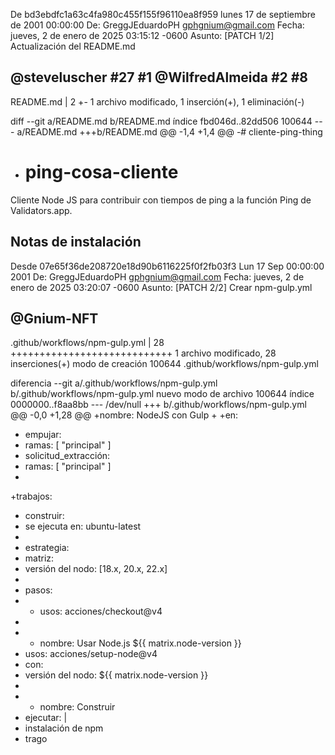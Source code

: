 De bd3ebdfc1a63c4fa980c455f155f96110ea8f959 
lunes 17 de septiembre de 2001 00:00:00
De: GreggJEduardoPH <gphgnium@gmail.com>
Fecha: jueves, 2 de enero de 2025 03:15:12 -0600
Asunto: [PATCH 1/2] Actualización del README.md

@steveluscher #27 #1
@WilfredAlmeida #2 #8
---
 README.md | 2 +-
 1 archivo modificado, 1 inserción(+), 1 eliminación(-)

diff --git a/README.md b/README.md
índice fbd046d..82dd506 100644
--- a/README.md
+++b/README.md
@@ -1,4 +1,4 @@
-# cliente-ping-thing
+ # ping-cosa-cliente
 Cliente Node JS para contribuir con tiempos de ping a la función Ping de Validators.app.
 
 ## Notas de instalación

Desde 07e65f36de208720e18d90b6116225f0f2fb03f3 Lun 17 Sep 00:00:00 2001
De: GreggJEduardoPH <gphgnium@gmail.com>
Fecha: jueves, 2 de enero de 2025 03:20:07 -0600
Asunto: [PATCH 2/2] Crear npm-gulp.yml

@Gnium-NFT
---
 .github/workflows/npm-gulp.yml | 28 ++++++++++++++++++++++++++++
 1 archivo modificado, 28 inserciones(+)
 modo de creación 100644 .github/workflows/npm-gulp.yml

diferencia --git a/.github/workflows/npm-gulp.yml b/.github/workflows/npm-gulp.yml
nuevo modo de archivo 100644
índice 0000000..f8aa8bb
--- /dev/null
+++ b/.github/workflows/npm-gulp.yml
@@ -0,0 +1,28 @@
+nombre: NodeJS con Gulp
+
+en:
+ empujar:
+ ramas: [ "principal" ]
+ solicitud_extracción:
+ ramas: [ "principal" ]
+
+trabajos:
+ construir:
+ se ejecuta en: ubuntu-latest
+
+ estrategia:
+ matriz:
+ versión del nodo: [18.x, 20.x, 22.x]
+
+ pasos:
+ - usos: acciones/checkout@v4
+
+ - nombre: Usar Node.js ${{ matrix.node-version }}
+ usos: acciones/setup-node@v4
+ con:
+ versión del nodo: ${{ matrix.node-version }}
+
+ - nombre: Construir
+ ejecutar: |
+ instalación de npm
+ trago
